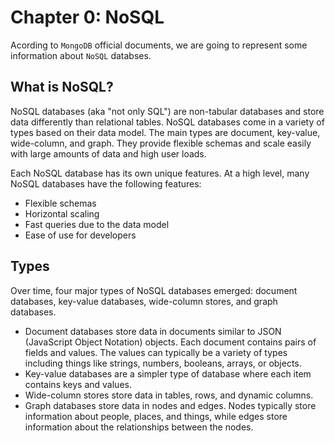 # Chapter 0: NoSQL

Acording to ```MongoDB``` official documents, we are going to represent some
information about ```NoSQL``` databses.

## What is NoSQL?

NoSQL databases (aka "not only SQL") are non-tabular databases and store data differently than relational tables.
NoSQL databases come in a variety of types based on their data model. The main types are document, key-value, wide-column,
and graph. They provide flexible schemas and scale easily with large amounts of data and high user loads.

Each NoSQL database has its own unique features. At a high level, many NoSQL databases have the following features:

- Flexible schemas
- Horizontal scaling
- Fast queries due to the data model
- Ease of use for developers

## Types

Over time, four major types of NoSQL databases emerged: document databases, key-value databases, wide-column stores,
and graph databases.

- Document databases store data in documents similar to JSON (JavaScript Object Notation) objects. Each document contains pairs of fields and values. The values can typically be a variety of types including things like strings, numbers, booleans, arrays, or objects.
- Key-value databases are a simpler type of database where each item contains keys and values.
- Wide-column stores store data in tables, rows, and dynamic columns.
- Graph databases store data in nodes and edges. Nodes typically store information about people, places, and things, while edges store information about the relationships between the nodes.
